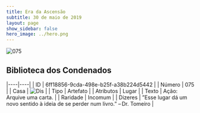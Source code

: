 ```yaml
---
title: Era da Ascensão
subtitle: 30 de maio de 2019
layout: page
show_sidebar: false
hero_image: ../hero.png
---
```


![075](https://cdn.keyforgegame.com/media/card_front/pt/435_075_77HWJJFF2W3M_pt.png)

## Biblioteca dos Condenados

|----|----|
| ID | 6ff18856-9cda-498e-b25f-a38b224d5442 |
| Número | 075 |
| Casa | ![Dis](https://archonarcana.com/images/thumb/e/e8/Dis.png/22px-Dis.png "Dis") |
| Tipo | Artefato |
| Atributos | Lugar |
| Texto | Ação: Arquive uma carta. |
| Raridade | Incomum |
| Dizeres | ”Esse lugar dá um novo sentido à ideia de se perder num livro.” – Dr. Tomeiro |
